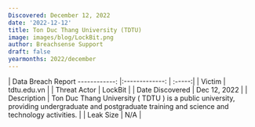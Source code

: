 ```yaml
---
Discovered: December 12, 2022
date: '2022-12-12'
title: Ton Duc Thang University (TDTU)
image: images/blog/LockBit.png
author: Breachsense Support
draft: false
yearmonths: 2022/december
---
```



| Data Breach Report
------------:     |:-------------:    | :-----:|
| Victim      | tdtu.edu.vn      | 
| Threat Actor      | LockBit      | 
| Date Discovered      | Dec 12, 2022      | 
| Description      | Ton Duc Thang University ( TDTU ) is a public university, providing undergraduate and postgraduate training and science and technology activities.      | 
| Leak Size      | N/A      | 

